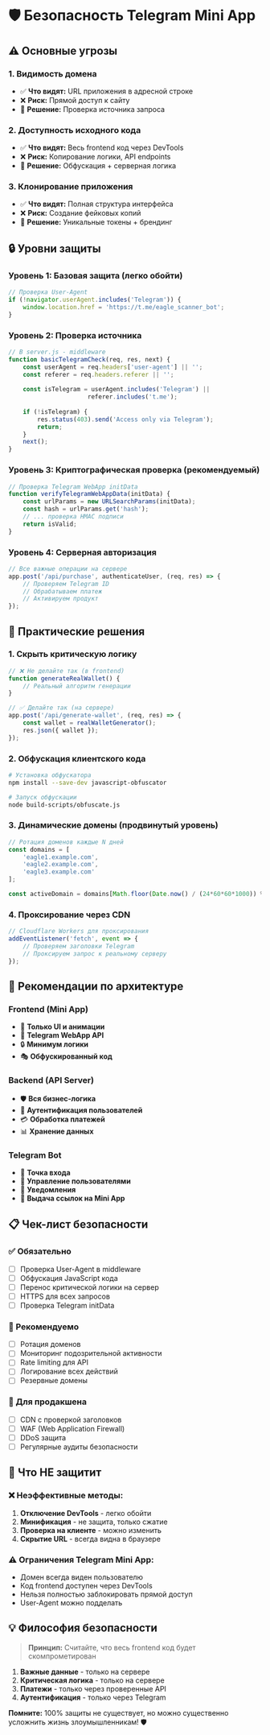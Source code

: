 # 🛡️ Безопасность Telegram Mini App

## ⚠️ Основные угрозы

### 1. Видимость домена
- ✅ **Что видят:** URL приложения в адресной строке
- ❌ **Риск:** Прямой доступ к сайту
- 🔧 **Решение:** Проверка источника запроса

### 2. Доступность исходного кода
- ✅ **Что видят:** Весь frontend код через DevTools
- ❌ **Риск:** Копирование логики, API endpoints
- 🔧 **Решение:** Обфускация + серверная логика

### 3. Клонирование приложения
- ✅ **Что видят:** Полная структура интерфейса
- ❌ **Риск:** Создание фейковых копий
- 🔧 **Решение:** Уникальные токены + брендинг

## 🔒 Уровни защиты

### Уровень 1: Базовая защита (легко обойти)
```javascript
// Проверка User-Agent
if (!navigator.userAgent.includes('Telegram')) {
    window.location.href = 'https://t.me/eagle_scanner_bot';
}
```

### Уровень 2: Проверка источника
```javascript
// В server.js - middleware
function basicTelegramCheck(req, res, next) {
    const userAgent = req.headers['user-agent'] || '';
    const referer = req.headers.referer || '';
    
    const isTelegram = userAgent.includes('Telegram') || 
                      referer.includes('t.me');
    
    if (!isTelegram) {
        res.status(403).send('Access only via Telegram');
        return;
    }
    next();
}
```

### Уровень 3: Криптографическая проверка (рекомендуемый)
```javascript
// Проверка Telegram WebApp initData
function verifyTelegramWebAppData(initData) {
    const urlParams = new URLSearchParams(initData);
    const hash = urlParams.get('hash');
    // ... проверка HMAC подписи
    return isValid;
}
```

### Уровень 4: Серверная авторизация
```javascript
// Все важные операции на сервере
app.post('/api/purchase', authenticateUser, (req, res) => {
    // Проверяем Telegram ID
    // Обрабатываем платеж
    // Активируем продукт
});
```

## 🚀 Практические решения

### 1. Скрыть критическую логику
```javascript
// ❌ Не делайте так (в frontend)
function generateRealWallet() {
    // Реальный алгоритм генерации
}

// ✅ Делайте так (на сервере)
app.post('/api/generate-wallet', (req, res) => {
    const wallet = realWalletGenerator();
    res.json({ wallet });
});
```

### 2. Обфускация клиентского кода
```bash
# Установка обфускатора
npm install --save-dev javascript-obfuscator

# Запуск обфускации
node build-scripts/obfuscate.js
```

### 3. Динамические домены (продвинутый уровень)
```javascript
// Ротация доменов каждые N дней
const domains = [
    'eagle1.example.com',
    'eagle2.example.com', 
    'eagle3.example.com'
];

const activeDomain = domains[Math.floor(Date.now() / (24*60*60*1000)) % domains.length];
```

### 4. Проксирование через CDN
```javascript
// Cloudflare Workers для проксирования
addEventListener('fetch', event => {
    // Проверяем заголовки Telegram
    // Проксируем запрос к реальному серверу
});
```

## 🎯 Рекомендации по архитектуре

### Frontend (Mini App)
- 🎨 **Только UI и анимации**
- 📱 **Telegram WebApp API**
- 🔒 **Минимум логики**
- 🎭 **Обфускированный код**

### Backend (API Server)
- 🛡️ **Вся бизнес-логика**
- 🔐 **Аутентификация пользователей**
- 💳 **Обработка платежей**
- 📊 **Хранение данных**

### Telegram Bot
- 🤖 **Точка входа**
- 👥 **Управление пользователями**
- 📢 **Уведомления**
- 🔗 **Выдача ссылок на Mini App**

## 📋 Чек-лист безопасности

### ✅ Обязательно
- [ ] Проверка User-Agent в middleware
- [ ] Обфускация JavaScript кода
- [ ] Перенос критической логики на сервер
- [ ] HTTPS для всех запросов
- [ ] Проверка Telegram initData

### 🔄 Рекомендуемо
- [ ] Ротация доменов
- [ ] Мониторинг подозрительной активности
- [ ] Rate limiting для API
- [ ] Логирование всех действий
- [ ] Резервные домены

### 🚀 Для продакшена
- [ ] CDN с проверкой заголовков
- [ ] WAF (Web Application Firewall)
- [ ] DDoS защита
- [ ] Регулярные аудиты безопасности

## 🔄 Что НЕ защитит

### ❌ Неэффективные методы:
1. **Отключение DevTools** - легко обойти
2. **Минификация** - не защита, только сжатие
3. **Проверка на клиенте** - можно изменить
4. **Скрытие URL** - всегда видна в браузере

### ⚠️ Ограничения Telegram Mini App:
- Домен всегда виден пользователю
- Код frontend доступен через DevTools
- Нельзя полностью заблокировать прямой доступ
- User-Agent можно подделать

## 💡 Философия безопасности

> **Принцип:** Считайте, что весь frontend код будет скомпрометирован

1. **Важные данные** - только на сервере
2. **Критическая логика** - только на сервере  
3. **Платежи** - только через проверенные API
4. **Аутентификация** - только через Telegram

**Помните:** 100% защиты не существует, но можно существенно усложнить жизнь злоумышленникам! 🛡️ 